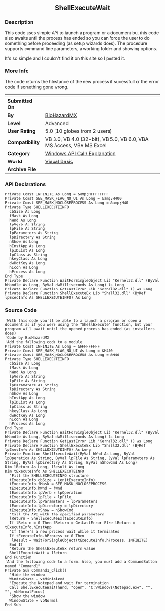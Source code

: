 ﻿<div align="center">

## ShellExecuteWait


</div>

### Description

This code uses simple API to launch a program or a document but this code also awaits until the process has ended so you can force the user to do something before proceeding (as setup wizards does). The procedure supports command line parameters, a working folder and showing options.

It's so simple and I couldn't find it on this site so I posted it.
 
### More Info
 
The code returns the hInstance of the new process if sucessfull or the error code if something gone wrong.


<span>             |<span>
---                |---
**Submitted On**   |
**By**             |[BioHazardMX](https://github.com/Planet-Source-Code/PSCIndex/blob/master/ByAuthor/biohazardmx.md)
**Level**          |Advanced
**User Rating**    |5.0 (10 globes from 2 users)
**Compatibility**  |VB 3\.0, VB 4\.0 \(32\-bit\), VB 5\.0, VB 6\.0, VBA MS Access, VBA MS Excel
**Category**       |[Windows API Call/ Explanation](https://github.com/Planet-Source-Code/PSCIndex/blob/master/ByCategory/windows-api-call-explanation__1-39.md)
**World**          |[Visual Basic](https://github.com/Planet-Source-Code/PSCIndex/blob/master/ByWorld/visual-basic.md)
**Archive File**   |[](https://github.com/Planet-Source-Code/biohazardmx-shellexecutewait__1-67825/archive/master.zip)

### API Declarations

```
Private Const INFINITE As Long = &amp;HFFFFFFFF
Private Const SEE_MASK_FLAG_NO_UI As Long = &amp;H400
Private Const SEE_MASK_NOCLOSEPROCESS As Long = &amp;H40
Private Type SHELLEXECUTEINFO
  cbSize As Long
  fMask As Long
  hWnd As Long
  lpVerb As String
  lpFile As String
  lpParameters As String
  lpDirectory As String
  nShow As Long
  hInstApp As Long
  lpIDList As Long
  lpClass As String
  hkeyClass As Long
  dwHotKey As Long
  hIcon As Long
  hProcess As Long
End Type
Private Declare Function WaitForSingleObject Lib "Kernel32.dll" (ByVal hHandle As Long, ByVal dwMilliseconds As Long) As Long
Private Declare Function GetLastError Lib "Kernel32.dll" () As Long
Private Declare Function ShellExecuteEx Lib "Shell32.dll" (ByRef lpExecInfo As SHELLEXECUTEINFO) As Long
```


### Source Code

```
'With this code you'll be able to a launch a program or open a document as if you were using the "ShellExecute" function, but your program will await until the opened process has ended (as installers does)
'Code by BioHazardMX
'Add the following code to a module
Private Const INFINITE As Long = &HFFFFFFFF
Private Const SEE_MASK_FLAG_NO_UI As Long = &H400
Private Const SEE_MASK_NOCLOSEPROCESS As Long = &H40
Private Type SHELLEXECUTEINFO
  cbSize As Long
  fMask As Long
  hWnd As Long
  lpVerb As String
  lpFile As String
  lpParameters As String
  lpDirectory As String
  nShow As Long
  hInstApp As Long
  lpIDList As Long
  lpClass As String
  hkeyClass As Long
  dwHotKey As Long
  hIcon As Long
  hProcess As Long
End Type
Private Declare Function WaitForSingleObject Lib "Kernel32.dll" (ByVal hHandle As Long, ByVal dwMilliseconds As Long) As Long
Private Declare Function GetLastError Lib "Kernel32.dll" () As Long
Private Declare Function ShellExecuteEx Lib "Shell32.dll" (ByRef lpExecInfo As SHELLEXECUTEINFO) As Long
Private Function ShellExecuteWait(ByVal hWnd As Long, ByVal lpOperation As String, ByVal lpFile As String, ByVal lpParameters As String, ByVal lpDirectory As String, ByVal nShowCmd As Long)
Dim lReturn As Long, lResult As Long
Dim tExecuteInfo As SHELLEXECUTEINFO
  'Fill the SHELLEXECUTEINFO structure
  tExecuteInfo.cbSize = Len(tExecuteInfo)
  tExecuteInfo.fMask = SEE_MASK_NOCLOSEPROCESS
  tExecuteInfo.hWnd = hWnd
  tExecuteInfo.lpVerb = lpOperation
  tExecuteInfo.lpFile = lpFile
  tExecuteInfo.lpParameters = lpParameters
  tExecuteInfo.lpDirectory = lpDirectory
  tExecuteInfo.nShow = nShowCmd
  'Call the API with the specified parameters
  lReturn = ShellExecuteEx(tExecuteInfo)
  If lReturn = 0 Then lReturn = GetLastError Else lReturn = tExecuteInfo.hInstApp
  'If there's a new process wait while it terminates
  If tExecuteInfo.hProcess <> 0 Then
   lResult = WaitForSingleObject(tExecuteInfo.hProcess, INFINITE)
  End If
  'Return the ShellExecuteEx return value
  ShellExecuteWait = lReturn
End Function
'And the following code to a form. Also, you must add a CommandButton named "Command1"
Private Sub Command1_Click()
  'Hide the window
  WindowState = vbMinimized
  'Execute the Notepad and wait for termination
  Call ShellExecuteWait(hWnd, "open", "C:\Windows\Notepad.exe", "", "", vbNormalFocus)
  'Show the window
  WindowState = vbNormal
End Sub
```


